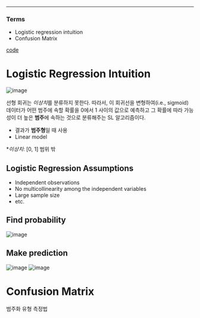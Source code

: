 ****
### Terms
- Logistic regression intuition
- Confusion Matrix

[code](https://github.com/EricChoii/ai-boot-camp-ablearn/blob/main/ai/classification/codes/logistic_regression.ipynb)

# Logistic Regression Intuition
![image](https://user-images.githubusercontent.com/39285147/178243846-cc55ba03-7e5a-4d35-a749-892fdaeacc87.png)

선형 회귀는 *이상치*를 분류하지 못한다. 따라서, 이 회귀선을 변형하여(i.e., sigmoid) 데이터가 어떤 범주에 속할 확률을 0에서 1 사이의 값으로 예측하고 그 확률에 따라 가능성이 더 높은 **범주**에 속하는 것으로 분류해주는 SL 알고리즘이다.
- 결과가 **범주형**일 때 사용
- Linear model

**이상치*: [0, 1] 범위 밖

## Logistic Regression Assumptions
- Independent observations
- No multicollinearity among the independent variables
- Large sample size
- etc.

## Find probability
![image](https://user-images.githubusercontent.com/39285147/178244899-b471eaee-f5cf-48eb-8782-6f718cf832e1.png)

## Make prediction
![image](https://user-images.githubusercontent.com/39285147/178245232-13193093-4276-47d4-9256-f7fc57ac1d79.png)
![image](https://user-images.githubusercontent.com/39285147/178260604-61a58328-1b24-4478-abb5-ae02f399f665.png)

# Confusion Matrix
범주화 유형 측정법

